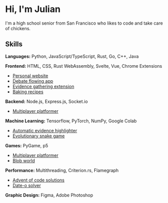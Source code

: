 # Hi, I'm Julian

I'm a high school senior from San Francisco who likes to code and take care of chickens. 

## Skills
**Languages:** Python, JavaScript/TypeScript, Rust, Go, C++, Java

**Frontend:** HTML, CSS, Rust WebAssembly, Svelte, Vue, Chrome Extensions
- [Personal website](https://github.com/Ashwagandhae/website)
- [Debate flowing app](https://github.com/Ashwagandhae/debate-flow)
- [Evidence gathering extension](https://github.com/Ashwagandhae/evidencer)
- [Baking recipes](https://github.com/Ashwagandhae/oma-recipe)

**Backend:** Node.js, Express.js, Socket.io
- [Multiplayer platformer](https://github.com/Ashwagandhae/jumpjumpjumpjump)

**Machine Learning:** Tensorflow, PyTorch, NumPy, Google Colab
- [Automatic evidence highlighter](https://github.com/Ashwagandhae/debate-auto-highlight)
- [Evolutionary snake game](https://github.com/Ashwagandhae/smart-snake)

**Games:** PyGame, p5
- [Multiplayer platformer](https://github.com/Ashwagandhae/jumpjumpjumpjump)
- [Blob world](https://github.com/Ashwagandhae/blob-world)

**Performance:** Multithreading, Criterion.rs, Flamegraph
- [Advent of code solutions](https://github.com/Ashwagandhae/advent-of-code)
- [Date-o solver](https://github.com/Ashwagandhae/dateo-fun-remover)

**Graphic Design:** Figma, Adobe Photoshop
